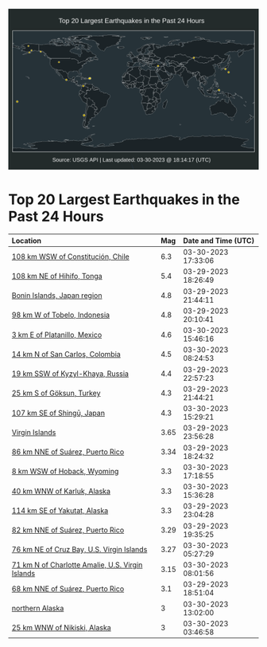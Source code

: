 ![Map](./map.png)

# Top 20 Largest Earthquakes in the Past 24 Hours

| Location | Mag | Date and Time (UTC) |
|:---|:---|:---|
| [108 km WSW of Constitución, Chile](https://earthquake.usgs.gov/earthquakes/eventpage/us6000k0xf) | 6.3 | 03-30-2023 17:33:06 |
| [108 km NE of Hihifo, Tonga](https://earthquake.usgs.gov/earthquakes/eventpage/us6000k0pe) | 5.4 | 03-29-2023 18:26:49 |
| [Bonin Islands, Japan region](https://earthquake.usgs.gov/earthquakes/eventpage/us6000k0rg) | 4.8 | 03-29-2023 21:44:11 |
| [98 km W of Tobelo, Indonesia](https://earthquake.usgs.gov/earthquakes/eventpage/us6000k0qn) | 4.8 | 03-29-2023 20:10:41 |
| [3 km E of Platanillo, Mexico](https://earthquake.usgs.gov/earthquakes/eventpage/us6000k0wi) | 4.6 | 03-30-2023 15:46:16 |
| [14 km N of San Carlos, Colombia](https://earthquake.usgs.gov/earthquakes/eventpage/us6000k0u3) | 4.5 | 03-30-2023 08:24:53 |
| [19 km SSW of Kyzyl-Khaya, Russia](https://earthquake.usgs.gov/earthquakes/eventpage/us6000k0rp) | 4.4 | 03-29-2023 22:57:23 |
| [25 km S of Göksun, Turkey](https://earthquake.usgs.gov/earthquakes/eventpage/us6000k0re) | 4.3 | 03-29-2023 21:44:21 |
| [107 km SE of Shingū, Japan](https://earthquake.usgs.gov/earthquakes/eventpage/us6000k0wq) | 4.3 | 03-30-2023 15:29:21 |
| [Virgin Islands](https://earthquake.usgs.gov/earthquakes/eventpage/pr2023088000) | 3.65 | 03-29-2023 23:56:28 |
| [86 km NNE of Suárez, Puerto Rico](https://earthquake.usgs.gov/earthquakes/eventpage/pr71402003) | 3.34 | 03-29-2023 18:24:32 |
| [8 km WSW of Hoback, Wyoming](https://earthquake.usgs.gov/earthquakes/eventpage/us6000k0x6) | 3.3 | 03-30-2023 17:18:55 |
| [40 km WNW of Karluk, Alaska](https://earthquake.usgs.gov/earthquakes/eventpage/ak02343fz5yg) | 3.3 | 03-30-2023 15:36:28 |
| [114 km SE of Yakutat, Alaska](https://earthquake.usgs.gov/earthquakes/eventpage/ak02341x0fe2) | 3.3 | 03-29-2023 23:04:28 |
| [82 km NNE of Suárez, Puerto Rico](https://earthquake.usgs.gov/earthquakes/eventpage/pr71402023) | 3.29 | 03-29-2023 19:35:25 |
| [76 km NE of Cruz Bay, U.S. Virgin Islands](https://earthquake.usgs.gov/earthquakes/eventpage/pr71402063) | 3.27 | 03-30-2023 05:27:29 |
| [71 km N of Charlotte Amalie, U.S. Virgin Islands](https://earthquake.usgs.gov/earthquakes/eventpage/pr71402068) | 3.15 | 03-30-2023 08:01:56 |
| [68 km NNE of Suárez, Puerto Rico](https://earthquake.usgs.gov/earthquakes/eventpage/pr71402018) | 3.1 | 03-29-2023 18:51:04 |
| [northern Alaska](https://earthquake.usgs.gov/earthquakes/eventpage/ak02343ekybp) | 3 | 03-30-2023 13:02:00 |
| [25 km WNW of Nikiski, Alaska](https://earthquake.usgs.gov/earthquakes/eventpage/ak023438w68y) | 3 | 03-30-2023 03:46:58 |
